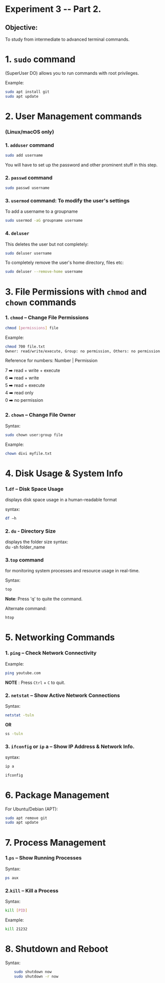# Experiment 3 -- Part 2.  
## Objective:
To study from intermediate to advanced terminal commands.

# 1. `sudo` command
(SuperUser DO) allows you to run commands with root privileges.

Example: 
```bash 
sudo apt install git
sudo apt update
```

# 2. User Management commands  

### (Linux/macOS only)
### 1. `adduser` command
``` bash
sudo add username
```
You will have to set up the password and other prominent stuff in this step.

### 2. `passwd` command
``` bash
sudo passwd username
```
### 3. `usermod` command: To modify the user's settings
To add a username to a groupname

```bash
sudo usermod -aG groupname username
```
### 4. `deluser` 
This deletes the user but not completely:
```bash
sudo deluser username
```

To completely remove the user's home directory, files etc:
```bash
sudo deluser --remove-home username
```

# 3. File Permissions with `chmod` and `chown` commands
### 1. `chmod` – Change File Permissions
```bash
chmod [permissions] file
```

Example:

```bash
chmod 700 file.txt
Owner: read/write/execute, Group: no permission, Others: no permission
```

Reference for numbers:
 Number | Permission             

 7  ➡️ read + write + execute   
 6  ➡️ read + write           
 5  ➡️ read + execute         
 4  ➡️ read only              
 0  ➡️ no permission  

### 2. `chown` – Change File Owner
Syntax:
```bash
sudo chown user:group file
```        
Example:
```bash
chown divi myfile.txt
```

# 4. Disk Usage & System Info
### 1.`df` – Disk Space Usage
displays disk space usage in a human-readable format

syntax:  
```bash
df –h
```

### 2. `du` - Directory Size
displays the folder size
syntax:  
du -sh folder_name

### 3.`top` command
for monitoring system processes and resource usage in real-time.  

Syntax:  
```bash
top
```
**Note**: Press 'q' to quite the command.

Alternate command:  
```bash
htop
```
# 5. Networking Commands
### 1. `ping` – Check Network Connectivity

Example:  
```bash
ping youtube.com
```
**NOTE** : Press `Ctrl` + `C` to quit.
### 2. `netstat` – Show Active Network Connections
Syntax:
```bash
netstat -tuln
```
**OR**
```bash
ss -tuln
```

### 3. `ifconfig` or `ip` a – Show IP Address & Network Info.
syntax:  
```bash
ip a
```
```bash
ifconfig
```

# 6. Package Management
For Ubuntu/Debian (APT):
```bash
sudo apt remove git
sudo apt update
```

# 7. Process Management
### 1.`ps` – Show Running Processes
Syntax:
``` bash
ps aux
```

### 2.`kill` – Kill a Process
Syntax:
```bash
kill [PID]
```
Example:
```bash
kill 21232
```
# 8. Shutdown and Reboot

Syntax:
```bash
    sudo shutdown now        
    sudo shutdown -r now 
```

